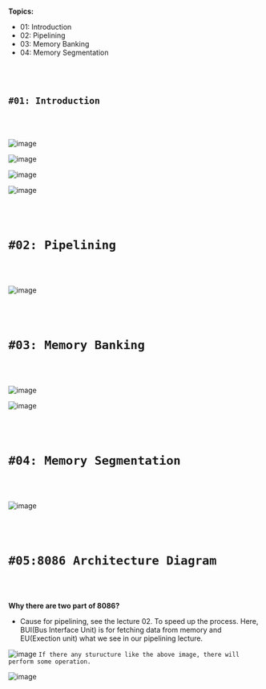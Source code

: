 <br>

**Topics:**
- 01: Introduction 
- 02: Pipelining
- 03: Memory Banking
- 04: Memory Segmentation

<br>
<br>

## `#01: Introduction` 
<br>
<br>

![image](img/img01.jpg)

![image](img/img02.jpg)

![image](img/img03.jpg)

![image](img/img04.jpg)


<br>
<br>

# `#02: Pipelining` 
<br>
<br>


![image](img/img05.jpg)


<br>
<br>

# `#03: Memory Banking` 
<br>
<br>


![image](img/img06.jpg)

![image](img/img07.jpg)


<br>
<br>

# `#04: Memory Segmentation` 
<br>
<br>

![image](img/img08.jpg)


<br>
<br>

# `#05:8086 Architecture Diagram` 
<br>
<br>

**Why there are two part of 8086?**

- Cause for pipelining, see the lecture 02. To speed up the process. Here, BUI(Bus Interface Unit) is for fetching data from memory and EU(Exection unit) what we see in our 
pipelining lecture. 


![image](img/ALU_block.gif)
`If there any sturucture like the above image, there will perform some operation.`

![image](img/img09.jpg)



